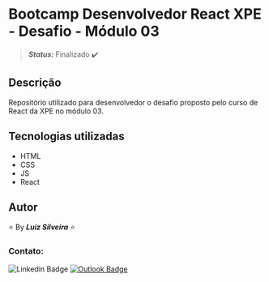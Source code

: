 # Bootcamp Desenvolvedor React XPE - Desafio - Módulo 03

> **_Status:_** Finalizado :heavy_check_mark:

<!-- > **_Status:_** Em andamento :construction: -->

## Descrição

Repositório utilizado para desenvolvedor o desafio proposto pelo curso de React da XPE no módulo 03.

## Tecnologias utilizadas

- HTML
- CSS
- JS
- React

## Autor

:star: By **_Luiz Silveira_** :star:

### Contato:

![Linkedin Badge](https://img.shields.io/badge/-Luiz-blue?style=flat-square&logo=Linkedin&logoColor=white&link=https://www.linkedin.com/in/luiz-silveira-front-end/) [![Outlook Badge](https://img.shields.io/badge/-l.filiphis@hotmail.com-blue?style=flat-square&logo=microsoft-outlook&logoColor=white&link=mailto:l.filiphis@hotmail.com)](mailto:l.filiphis@hotmail)
